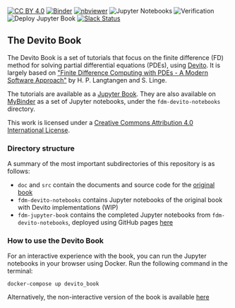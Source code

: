 [cc-by]: http://creativecommons.org/licenses/by/4.0/
[cc-by-shield]: https://img.shields.io/badge/License-CC%20BY%204.0-lightgrey.svg

[![CC BY 4.0][cc-by-shield]][cc-by]
[![Binder](https://mybinder.org/badge_logo.svg)](https://mybinder.org/v2/gh/devitocodes/devito_book/master)
[![nbviewer](https://raw.githubusercontent.com/jupyter/design/master/logos/Badges/nbviewer_badge.svg)](https://nbviewer.jupyter.org/github/devitocodes/devito_book/tree/master/)
![Jupyter Notebooks](https://github.com/devitocodes/devito_book/workflows/Jupyter%20Notebooks/badge.svg)
![Verification](https://github.com/devitocodes/devito_book/workflows/Verification/badge.svg)
![Deploy Jupyter Book](https://github.com/devitocodes/devito_book/workflows/Deploy%20Jupyter%20Book/badge.svg)
[![Slack Status](https://img.shields.io/badge/chat-on%20slack-%2336C5F0)](https://opesci-slackin.now.sh)


## The Devito Book

The Devito Book is a set of tutorials that focus on the finite difference (FD) method for solving partial differential equations (PDEs), using [Devito](https://github.com/devitocodes/devito). It is largely based on ["Finite Difference Computing with PDEs - A Modern Software Approach"](https://github.com/hplgit/fdm-book) by H. P. Langtangen and S. Linge.

The tutorials are available as a [Jupyter Book](https://devitoproject.org/devito_book). They are also available on [MyBinder](https://mybinder.org/v2/gh/devitocodes/devito_book/master) as a set of Jupyter notebooks, under the `fdm-devito-notebooks` directory.

This work is licensed under a
[Creative Commons Attribution 4.0 International License][cc-by].

### Directory structure

A summary of the most important subdirectories of this repository is as follows:

* `doc` and `src` contain the documents and source code for the [original book](https://github.com/hplgit/fdm-book)
* `fdm-devito-notebooks` contains Jupyter notebooks of the original book with Devito implementations (WIP)
* `fdm-jupyter-book` contains the completed Jupyter notebooks from `fdm-devito-notebooks`, deployed using GitHub pages [here](https://devitoproject.org/devito_book)

### How to use the Devito Book

For an interactive experience with the book, you can run the Jupyter notebooks in your browser using Docker. Run the following command in the terminal:

```
docker-compose up devito_book
```

Alternatively, the non-interactive version of the book is available [here](https://devitoproject.org/devito_book)
